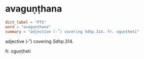# avaguṇṭhana

``` toml
dict_label = "PTS"
word = "avaguṇṭhana"
summary = "adjective (-˚) covering Sdhp.314. fr. oguṇṭheti"
```

adjective (\-˚) covering Sdhp.314.

fr. oguṇṭheti

